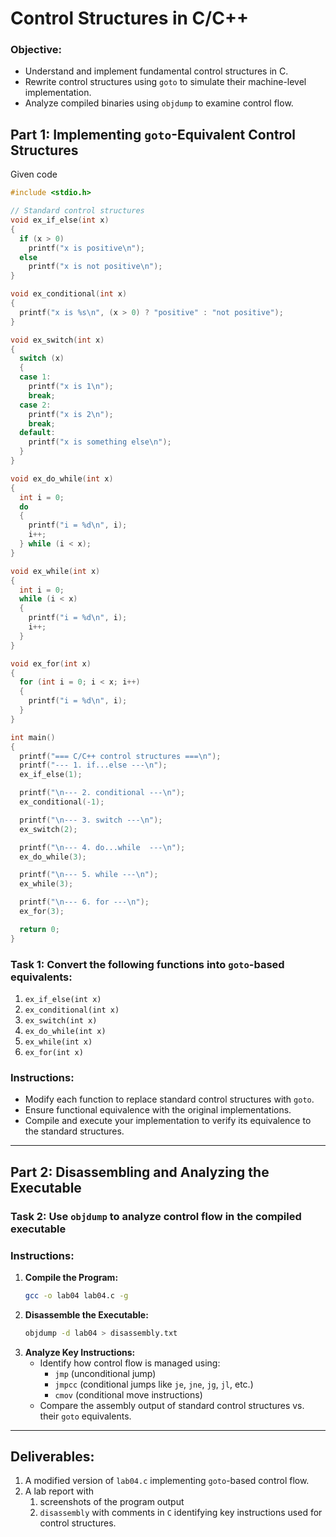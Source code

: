 # **Control Structures in C/C++**
### **Objective:**
- Understand and implement fundamental control structures in C.
- Rewrite control structures using `goto` to simulate their machine-level implementation.
- Analyze compiled binaries using `objdump` to examine control flow.

## **Part 1: Implementing `goto`-Equivalent Control Structures**

Given code

```c
#include <stdio.h>

// Standard control structures
void ex_if_else(int x)
{
  if (x > 0)
    printf("x is positive\n");
  else
    printf("x is not positive\n");
}

void ex_conditional(int x)
{
  printf("x is %s\n", (x > 0) ? "positive" : "not positive");
}

void ex_switch(int x)
{
  switch (x)
  {
  case 1:
    printf("x is 1\n");
    break;
  case 2:
    printf("x is 2\n");
    break;
  default:
    printf("x is something else\n");
  }
}

void ex_do_while(int x)
{
  int i = 0;
  do
  {
    printf("i = %d\n", i);
    i++;
  } while (i < x);
}

void ex_while(int x)
{
  int i = 0;
  while (i < x)
  {
    printf("i = %d\n", i);
    i++;
  }
}

void ex_for(int x)
{
  for (int i = 0; i < x; i++)
  {
    printf("i = %d\n", i);
  }
}

int main()
{
  printf("=== C/C++ control structures ===\n");
  printf("--- 1. if...else ---\n");
  ex_if_else(1);

  printf("\n--- 2. conditional ---\n");
  ex_conditional(-1);

  printf("\n--- 3. switch ---\n");
  ex_switch(2);

  printf("\n--- 4. do...while  ---\n");
  ex_do_while(3);

  printf("\n--- 5. while ---\n");
  ex_while(3);

  printf("\n--- 6. for ---\n");
  ex_for(3);

  return 0;
}

```

### **Task 1: Convert the following functions into `goto`-based equivalents:**
1. `ex_if_else(int x)`
2. `ex_conditional(int x)`
3. `ex_switch(int x)`
4. `ex_do_while(int x)`
5. `ex_while(int x)`
6. `ex_for(int x)`

### **Instructions:**
- Modify each function to replace standard control structures with `goto`.
- Ensure functional equivalence with the original implementations.
- Compile and execute your implementation to verify its equivalence to the standard structures.

---

## **Part 2: Disassembling and Analyzing the Executable**
### **Task 2: Use `objdump` to analyze control flow in the compiled executable**
### **Instructions:**
1. **Compile the Program:**
   ```sh
   gcc -o lab04 lab04.c -g
   ```
2. **Disassemble the Executable:**
   ```sh
   objdump -d lab04 > disassembly.txt
   ```
3. **Analyze Key Instructions:**
   - Identify how control flow is managed using:
     - `jmp` (unconditional jump)
     - `jmpcc` (conditional jumps like `je`, `jne`, `jg`, `jl`, etc.)
     - `cmov` (conditional move instructions)
   - Compare the assembly output of standard control structures vs. their `goto` equivalents.

---

## **Deliverables:**
1. A modified version of `lab04.c` implementing `goto`-based control flow.
2. A lab report with 
   1. screenshots of the program output 
   2. `disassembly` with comments in `C` identifying key instructions used for control structures.
